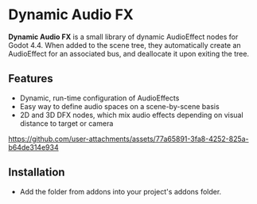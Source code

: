 # Dynamic Audio FX

**Dynamic Audio FX** is a small library of dynamic AudioEffect nodes for Godot 4.4. When added to the scene tree, they automatically create an AudioEffect for an associated bus, and deallocate it upon exiting the tree.

## Features

- Dynamic, run-time configuration of AudioEffects
- Easy way to define audio spaces on a scene-by-scene basis
- 2D and 3D DFX nodes, which mix audio effects depending on visual distance to target or camera

https://github.com/user-attachments/assets/77a65891-3fa8-4252-825a-b64de314e934

## Installation

- Add the folder from addons into your project's addons folder.
